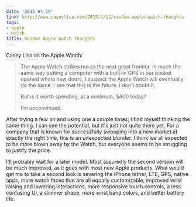 ```yaml
---
date: '2015-04-29'
link: http://www.caseyliss.com/2015/4/12/random-apple-watch-thoughts
tags:
- apple
- watch
title: Random Apple Watch Thoughts
---
```


Casey Liss on the Apple Watch:

>The Apple Watch strikes me as the next great frontier. In much the same way putting a computer with a built-in GPS in our pocket opened whole new doors, I suspect the Apple Watch will eventually do the same. I see that this is the future. I don’t doubt it.
>
>But is it worth spending, at a minimum, $400 today?
>
>I’m unconvinced.

After trying a few on and using one a couple times, I find myself thinking the same thing. I can see the potential, but it's just not quite there yet. For a company that is known for successfully swooping into a new market at exactly the right time, this is an unexpected blunder. I think we all expected to be more blown away by the Watch, but everyone seems to be struggling to justify the price.

I'll probably wait for a later model. Most assuredly the second version will be much improved, as it goes with most new Apple products. What would get me to take a second look is severing the iPhone tether, LTE, GPS, native apps, more watch faces that are all equally customizable, improved wrist raising and lowering interactions, more responsive touch controls, a less confusing UI, a slimmer shape, more wrist band colors, and better battery life.
